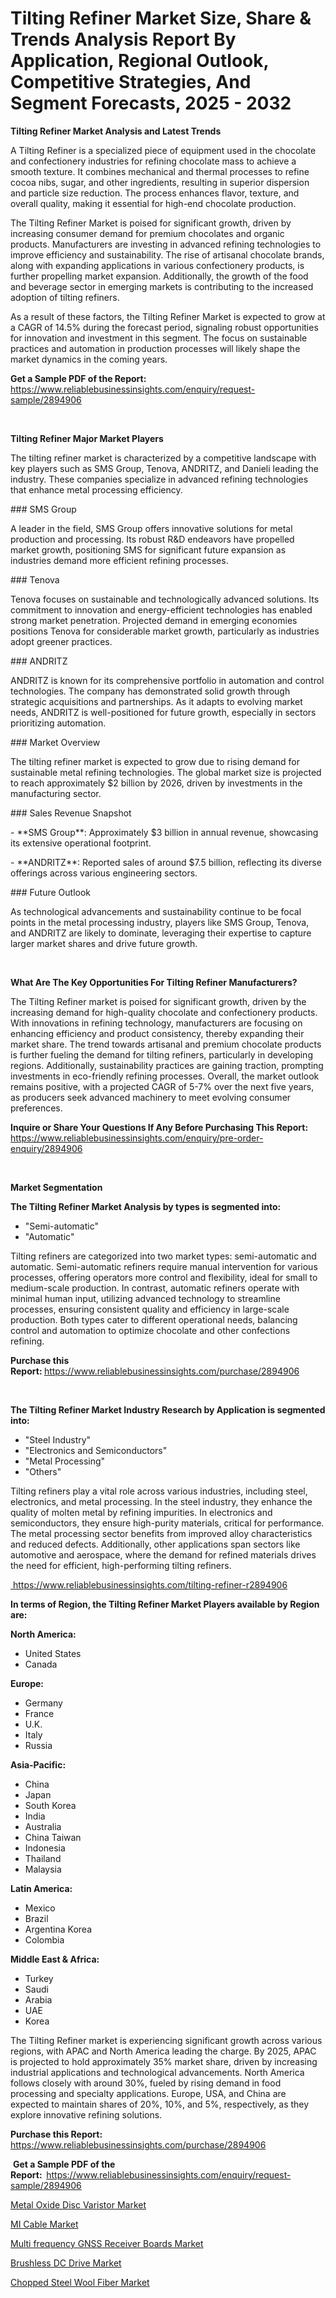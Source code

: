 <p><h1>Tilting Refiner Market Size, Share & Trends Analysis Report By Application, Regional Outlook, Competitive Strategies, And Segment Forecasts, 2025 - 2032</h1></p><p><strong>Tilting Refiner Market Analysis and Latest Trends</strong></p>
<p><p>A Tilting Refiner is a specialized piece of equipment used in the chocolate and confectionery industries for refining chocolate mass to achieve a smooth texture. It combines mechanical and thermal processes to refine cocoa nibs, sugar, and other ingredients, resulting in superior dispersion and particle size reduction. The process enhances flavor, texture, and overall quality, making it essential for high-end chocolate production.</p><p>The Tilting Refiner Market is poised for significant growth, driven by increasing consumer demand for premium chocolates and organic products. Manufacturers are investing in advanced refining technologies to improve efficiency and sustainability. The rise of artisanal chocolate brands, along with expanding applications in various confectionery products, is further propelling market expansion. Additionally, the growth of the food and beverage sector in emerging markets is contributing to the increased adoption of tilting refiners.</p><p>As a result of these factors, the Tilting Refiner Market is expected to grow at a CAGR of 14.5% during the forecast period, signaling robust opportunities for innovation and investment in this segment. The focus on sustainable practices and automation in production processes will likely shape the market dynamics in the coming years.</p></p>
<p><strong>Get a Sample PDF of the Report:&nbsp;</strong> <a href="https://www.reliablebusinessinsights.com/enquiry/request-sample/2894906?utm_campaign=3093&utm_medium=2&utm_source=Github&utm_content=ia&utm_term=15032025&utm_id=tilting-refiner">https://www.reliablebusinessinsights.com/enquiry/request-sample/2894906</a></p>
<p>&nbsp;</p>
<p><strong>Tilting Refiner Major Market Players</strong></p>
<p><p>The tilting refiner market is characterized by a competitive landscape with key players such as SMS Group, Tenova, ANDRITZ, and Danieli leading the industry. These companies specialize in advanced refining technologies that enhance metal processing efficiency.</p><p>### SMS Group</p><p>A leader in the field, SMS Group offers innovative solutions for metal production and processing. Its robust R&D endeavors have propelled market growth, positioning SMS for significant future expansion as industries demand more efficient refining processes.</p><p>### Tenova</p><p>Tenova focuses on sustainable and technologically advanced solutions. Its commitment to innovation and energy-efficient technologies has enabled strong market penetration. Projected demand in emerging economies positions Tenova for considerable market growth, particularly as industries adopt greener practices.</p><p>### ANDRITZ</p><p>ANDRITZ is known for its comprehensive portfolio in automation and control technologies. The company has demonstrated solid growth through strategic acquisitions and partnerships. As it adapts to evolving market needs, ANDRITZ is well-positioned for future growth, especially in sectors prioritizing automation.</p><p>### Market Overview</p><p>The tilting refiner market is expected to grow due to rising demand for sustainable metal refining technologies. The global market size is projected to reach approximately $2 billion by 2026, driven by investments in the manufacturing sector.</p><p>### Sales Revenue Snapshot</p><p>- **SMS Group**: Approximately $3 billion in annual revenue, showcasing its extensive operational footprint.</p><p>- **ANDRITZ**: Reported sales of around $7.5 billion, reflecting its diverse offerings across various engineering sectors.</p><p>### Future Outlook</p><p>As technological advancements and sustainability continue to be focal points in the metal processing industry, players like SMS Group, Tenova, and ANDRITZ are likely to dominate, leveraging their expertise to capture larger market shares and drive future growth.</p></p>
<p>&nbsp;</p>
<p><strong>What Are The Key Opportunities For Tilting Refiner Manufacturers?</strong></p>
<p><p>The Tilting Refiner market is poised for significant growth, driven by the increasing demand for high-quality chocolate and confectionery products. With innovations in refining technology, manufacturers are focusing on enhancing efficiency and product consistency, thereby expanding their market share. The trend towards artisanal and premium chocolate products is further fueling the demand for tilting refiners, particularly in developing regions. Additionally, sustainability practices are gaining traction, prompting investments in eco-friendly refining processes. Overall, the market outlook remains positive, with a projected CAGR of 5-7% over the next five years, as producers seek advanced machinery to meet evolving consumer preferences.</p></p>
<p><strong>Inquire or Share Your Questions If Any Before Purchasing This Report:</strong> <a href="https://www.reliablebusinessinsights.com/enquiry/pre-order-enquiry/2894906?utm_campaign=3093&utm_medium=2&utm_source=Github&utm_content=ia&utm_term=15032025&utm_id=tilting-refiner">https://www.reliablebusinessinsights.com/enquiry/pre-order-enquiry/2894906</a></p>
<p>&nbsp;</p>
<p><strong>Market Segmentation</strong></p>
<p><strong>The Tilting Refiner Market Analysis by types is segmented into:</strong></p>
<p><ul><li>"Semi-automatic"</li><li>"Automatic"</li></ul></p>
<p><p>Tilting refiners are categorized into two market types: semi-automatic and automatic. Semi-automatic refiners require manual intervention for various processes, offering operators more control and flexibility, ideal for small to medium-scale production. In contrast, automatic refiners operate with minimal human input, utilizing advanced technology to streamline processes, ensuring consistent quality and efficiency in large-scale production. Both types cater to different operational needs, balancing control and automation to optimize chocolate and other confections refining.</p></p>
<p><strong>Purchase this Report:&nbsp;</strong><a href="https://www.reliablebusinessinsights.com/purchase/2894906?utm_campaign=3093&utm_medium=2&utm_source=Github&utm_content=ia&utm_term=15032025&utm_id=tilting-refiner">https://www.reliablebusinessinsights.com/purchase/2894906</a></p>
<p>&nbsp;</p>
<p><strong>The Tilting Refiner Market Industry Research by Application is segmented into:</strong></p>
<p><ul><li>"Steel Industry"</li><li>"Electronics and Semiconductors"</li><li>"Metal Processing"</li><li>"Others"</li></ul></p>
<p><p>Tilting refiners play a vital role across various industries, including steel, electronics, and metal processing. In the steel industry, they enhance the quality of molten metal by refining impurities. In electronics and semiconductors, they ensure high-purity materials, critical for performance. The metal processing sector benefits from improved alloy characteristics and reduced defects. Additionally, other applications span sectors like automotive and aerospace, where the demand for refined materials drives the need for efficient, high-performing tilting refiners.</p></p>
<p><a href="https://www.reliablebusinessinsights.com/tilting-refiner-r2894906?utm_campaign=3093&utm_medium=2&utm_source=Github&utm_content=ia&utm_term=15032025&utm_id=tilting-refiner">&nbsp;https://www.reliablebusinessinsights.com/tilting-refiner-r2894906</a></p>
<p><strong>In terms of Region, the Tilting Refiner Market Players available by Region are:</strong></p>
<p>
    <p> <strong> North America: </strong>
        <ul>
            <li>United States</li>
            <li>Canada</li>
        </ul>
        </p> 
    <p> <strong> Europe: </strong>
        <ul>
            <li>Germany</li>
            <li>France</li>
            <li>U.K.</li>
            <li>Italy</li>
            <li>Russia</li>
        </ul>
        </p> 
    <p> <strong> Asia-Pacific: </strong>
        <ul>
            <li>China</li>
            <li>Japan</li>
            <li>South Korea</li>
            <li>India</li>
            <li>Australia</li>
            <li>China Taiwan</li>
            <li>Indonesia</li>
            <li>Thailand</li>
            <li>Malaysia</li>
        </ul>
        </p> 
    <p> <strong> Latin America: </strong>
        <ul>
            <li>Mexico</li>
            <li>Brazil</li>
            <li>Argentina Korea</li>
            <li>Colombia</li>
        </ul>
        </p> 
    <p> <strong> Middle East & Africa: </strong>
        <ul>
            <li>Turkey</li>
            <li>Saudi</li>
            <li>Arabia</li>
            <li>UAE</li>
            <li>Korea</li>
        </ul>
    </p>
    </p>
<p><p>The Tilting Refiner market is experiencing significant growth across various regions, with APAC and North America leading the charge. By 2025, APAC is projected to hold approximately 35% market share, driven by increasing industrial applications and technological advancements. North America follows closely with around 30%, fueled by rising demand in food processing and specialty applications. Europe, USA, and China are expected to maintain shares of 20%, 10%, and 5%, respectively, as they explore innovative refining solutions.</p></p>
<p><strong>Purchase this Report: </strong><a href="https://www.reliablebusinessinsights.com/purchase/2894906?utm_campaign=3093&utm_medium=2&utm_source=Github&utm_content=ia&utm_term=15032025&utm_id=tilting-refiner">https://www.reliablebusinessinsights.com/purchase/2894906</a></p>
<p>&nbsp;<strong>Get a Sample PDF of the Report:&nbsp;&nbsp;</strong><a href="https://www.reliablebusinessinsights.com/enquiry/request-sample/2894906?utm_campaign=3093&utm_medium=2&utm_source=Github&utm_content=ia&utm_term=15032025&utm_id=tilting-refiner">https://www.reliablebusinessinsights.com/enquiry/request-sample/2894906</a></p>
<p><strong></strong></p>
<p><p><a href="https://www.linkedin.com/pulse/metal-oxide-disc-varistor-market-report-product-type-end-use-avh3e?utm_campaign=3093&utm_medium=2&utm_source=Github&utm_content=ia&utm_term=15032025&utm_id=tilting-refiner">Metal Oxide Disc Varistor Market</a></p><p><a href="https://www.linkedin.com/pulse/mi-cable-market-growth-outlook-comprehensive-analysis-size-volume-s7yne?utm_campaign=3093&utm_medium=2&utm_source=Github&utm_content=ia&utm_term=15032025&utm_id=tilting-refiner">MI Cable Market</a></p><p><a href="https://www.linkedin.com/pulse/analysis-current-state-future-growth-potential-multi-frequency-ejmye?utm_campaign=3093&utm_medium=2&utm_source=Github&utm_content=ia&utm_term=15032025&utm_id=tilting-refiner">Multi frequency GNSS Receiver Boards Market</a></p><p><a href="https://www.linkedin.com/pulse/according-latest-trend-analysis-brushless-dc-drive-market-poised-7rmze?utm_campaign=3093&utm_medium=2&utm_source=Github&utm_content=ia&utm_term=15032025&utm_id=tilting-refiner">Brushless DC Drive Market</a></p><p><a href="https://github.com/ivvrgibi/Market-Research-Report-List-1/blob/main/chopped-steel-wool-fiber-market.md?utm_campaign=3093&utm_medium=2&utm_source=Github&utm_content=ia&utm_term=15032025&utm_id=tilting-refiner">Chopped Steel Wool Fiber Market</a></p></p>
